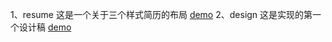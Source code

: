 1、resume 这是一个关于三个样式简历的布局 [demo](https://bobplus.github.io/assignments/day5and6/resume.html)
2、design 这是实现的第一个设计稿 [demo](https://bobplus.github.io/assignments/day7and8/design.html)
